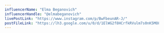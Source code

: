 ```yaml
---
influencerName: "Elma Beganovich"
influencerHandle: "@elmabeganovich"
livePostLink: "https://www.instagram.com/p/BwFbeunAR-J/"
postFileLink: "https://lh3.google.com/u/0/d/1ElWG2f8HCrfkRVulm7s0nK5MO8HCpX4A"
---
```

